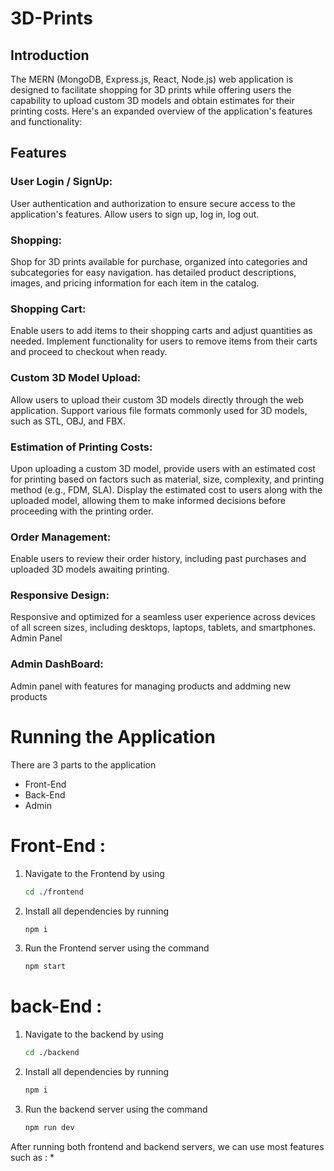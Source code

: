 # 3D-Prints

## Introduction

The MERN (MongoDB, Express.js, React, Node.js) web application is designed to facilitate shopping for 3D prints while offering users the capability to upload custom 3D models and obtain estimates for their printing costs. Here's an expanded overview of the application's features and functionality:

## Features

### User Login / SignUp:
User authentication and authorization to ensure secure access to the application's features.
Allow users to sign up, log in, log out.

### Shopping:
Shop for 3D prints available for purchase, organized into categories and subcategories for easy navigation.
has detailed product descriptions, images, and pricing information for each item in the catalog.

### Shopping Cart:
Enable users to add items to their shopping carts and adjust quantities as needed.
Implement functionality for users to remove items from their carts and proceed to checkout when ready.

### Custom 3D Model Upload:
Allow users to upload their custom 3D models directly through the web application.
Support various file formats commonly used for 3D models, such as STL, OBJ, and FBX.

### Estimation of Printing Costs:
Upon uploading a custom 3D model, provide users with an estimated cost for printing based on factors such as material, size, complexity, and printing method (e.g., FDM, SLA).
Display the estimated cost to users along with the uploaded model, allowing them to make informed decisions before proceeding with the printing order.

### Order Management:
Enable users to review their order history, including past purchases and uploaded 3D models awaiting printing.

### Responsive Design:
Responsive and optimized for a seamless user experience across devices of all screen sizes, including desktops, laptops, tablets, and smartphones.
Admin Panel

### Admin DashBoard:
Admin panel with features for managing products and addming new products

# Running the Application

There are 3 parts to the application

* Front-End
* Back-End
* Admin

# Front-End :
1. Navigate to the Frontend by using
   
   ```bash
   cd ./frontend
   ```
   
2. Install all dependencies by running
   
   ```bash
   npm i 
   ```
   
3. Run the Frontend server using the command

   ```bash
   npm start
   ```


# back-End :
1. Navigate to the backend by using
   
   ```bash
   cd ./backend
   ```
   
2. Install all dependencies by running
   
   ```bash
   npm i 
   ```
   
3. Run the backend server using the command

   ```bash
   npm run dev
   ```
    
After running both frontend and backend servers, we can use most features such as :
* 
    








